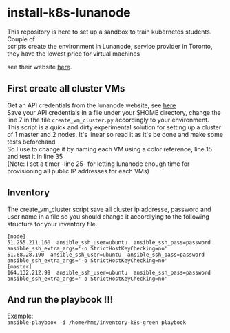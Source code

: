 # install-k8s-lunanode

This repository is here to set up a sandbox to train kubernetes students. Couple of  
scripts create the environment in Lunanode, service provider in Toronto, they have the lowest price 
for virtual machines  
  
see their website [here](https://www.lunanode.com/).

## First create all cluster VMs 
Get an API credentials from the lunanode website, see [here](https://dynamic.lunanode.com/panel/api)  
Save your API credentials in a file under your $HOME directory, change the line 7 in the file 
`create_vm_cluster.py` accordingly to your environment.   
This script is a quick and dirty experimental solution for 
setting up a cluster of 1 master and 2 nodes. It's linear so read it as it's be done and make some tests beforehand  
So I use to change it by naming each VM using a color reference, line 15 and test it in line 35  
(Note: I set a timer -line 25- for letting lunanode enough time for provisioning all public IP addresses for each VMs) 
 
## Inventory 
The create_vm_cluster script save all cluster ip addresse, password and user name in a file so you should change it 
accordlying to the following structure for your inventory file.   
```jsunicoderegexp
[node]
51.255.211.160  ansible_ssh_user=ubuntu  ansible_ssh_pass=password ansible_ssh_extra_args='-o StrictHostKeyChecking=no'
51.68.28.190  ansible_ssh_user=ubuntu  ansible_ssh_pass=password ansible_ssh_extra_args='-o StrictHostKeyChecking=no'
[master]
164.132.212.99  ansible_ssh_user=ubuntu  ansible_ssh_pass=password ansible_ssh_extra_args='-o StrictHostKeyChecking=no'
```
## And run the playbook !!!
Example:   
```ansible-playboox -i /home/hme/inventory-k8s-green playbook```
